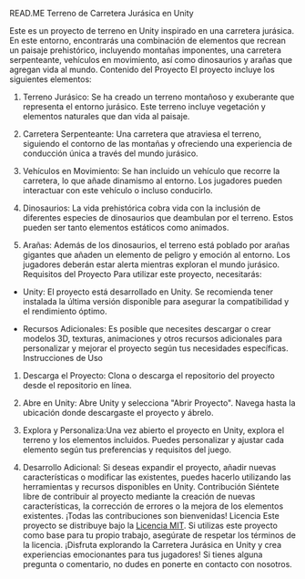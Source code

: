 READ.ME
Terreno de Carretera Jurásica en Unity

Este es un proyecto de terreno en Unity inspirado en una carretera jurásica. En este entorno, encontrarás una combinación de elementos que recrean un paisaje prehistórico, incluyendo montañas imponentes, una carretera serpenteante, vehículos en movimiento, así como dinosaurios y arañas que agregan vida al mundo.
Contenido del Proyecto
El proyecto incluye los siguientes elementos:

1. Terreno Jurásico: Se ha creado un terreno montañoso y exuberante que representa el entorno jurásico. Este terreno incluye vegetación y elementos naturales que dan vida al paisaje.

2. Carretera Serpenteante: Una carretera que atraviesa el terreno, siguiendo el contorno de las montañas y ofreciendo una experiencia de conducción única a través del mundo jurásico.

3. Vehículos en Movimiento: Se han incluido un vehículo que recorre la carretera, lo que añade dinamismo al entorno. Los jugadores pueden interactuar con este vehículo o incluso conducirlo.

4. Dinosaurios: La vida prehistórica cobra vida con la inclusión de diferentes especies de dinosaurios que deambulan por el terreno. Estos pueden ser tanto elementos estáticos como animados.

5. Arañas: Además de los dinosaurios, el terreno está poblado por arañas gigantes que añaden un elemento de peligro y emoción al entorno. Los jugadores deberán estar alerta mientras exploran el mundo jurásico.
Requisitos del Proyecto
Para utilizar este proyecto, necesitarás:

- Unity: El proyecto está desarrollado en Unity. Se recomienda tener instalada la última versión disponible para asegurar la compatibilidad y el rendimiento óptimo.

- Recursos Adicionales: Es posible que necesites descargar o crear modelos 3D, texturas, animaciones y otros recursos adicionales para personalizar y mejorar el proyecto según tus necesidades específicas.
Instrucciones de Uso
1. Descarga el Proyecto: Clona o descarga el repositorio del proyecto desde el repositorio en línea.

2. Abre en Unity: Abre Unity y selecciona "Abrir Proyecto". Navega hasta la ubicación donde descargaste el proyecto y ábrelo.

3. Explora y Personaliza:Una vez abierto el proyecto en Unity, explora el terreno y los elementos incluidos. Puedes personalizar y ajustar cada elemento según tus preferencias y requisitos del juego.

4. Desarrollo Adicional: Si deseas expandir el proyecto, añadir nuevas características o modificar las existentes, puedes hacerlo utilizando las herramientas y recursos disponibles en Unity.
Contribución
Siéntete libre de contribuir al proyecto mediante la creación de nuevas características, la corrección de errores o la mejora de los elementos existentes. ¡Todas las contribuciones son bienvenidas!
Licencia
Este proyecto se distribuye bajo la [Licencia MIT](https://opensource.org/licenses/MIT). Si utilizas este proyecto como base para tu propio trabajo, asegúrate de respetar los términos de la licencia.
¡Disfruta explorando la Carretera Jurásica en Unity y crea experiencias emocionantes para tus jugadores! Si tienes alguna pregunta o comentario, no dudes en ponerte en contacto con nosotros.
